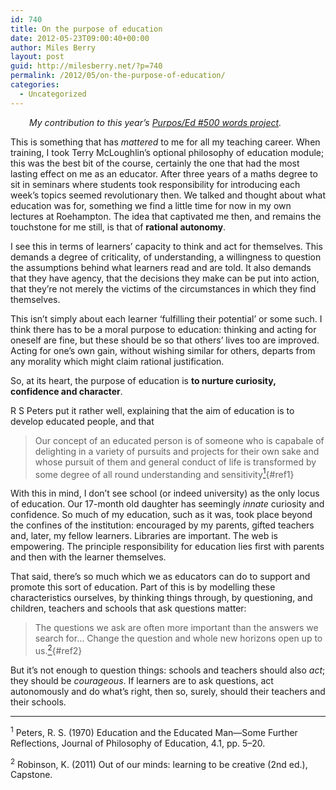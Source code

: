 ```yaml
---
id: 740
title: On the purpose of education
date: 2012-05-23T09:00:40+00:00
author: Miles Berry
layout: post
guid: http://milesberry.net/?p=740
permalink: /2012/05/on-the-purpose-of-education/
categories:
  - Uncategorized
---
```

<p style="padding-left: 30px;">
  <em>My contribution to this year&#8217;s <a href="http://purposed.org.uk/2012/04/500words-take-2/">Purpos/Ed #500 words project</a>.</em>
</p>

This is something that has _mattered_ to me for all my teaching career. When training, I took Terry McLoughlin&#8217;s optional philosophy of education module; this was the best bit of the course, certainly the one that had the most lasting effect on me as an educator. After three years of a maths degree to sit in seminars where students took responsibility for introducing each week&#8217;s topics seemed revolutionary then. We talked and thought about what education was for, something we find a little time for now in my own lectures at Roehampton. The idea that captivated me then, and remains the touchstone for me still, is that of **rational autonomy**.<!--more-->

I see this in terms of learners&#8217; capacity to think and act for themselves. This demands a degree of criticality, of understanding, a willingness to question the assumptions behind what learners read and are told. It also demands that they have agency, that the decisions they make can be put into action, that they&#8217;re not merely the victims of the circumstances in which they find themselves.

This isn&#8217;t simply about each learner &#8216;fulfilling their potential&#8217; or some such. I think there has to be a moral purpose to education: thinking and acting for oneself are fine, but these should be so that others&#8217; lives too are improved. Acting for one&#8217;s own gain, without wishing similar for others, departs from any morality which might claim rational justification.

So, at its heart, the purpose of education is **to nurture curiosity, confidence and character**.

R S Peters put it rather well, explaining that the aim of education is to develop educated people, and that

> Our concept of an educated person is of someone who is capabale of delighting in a variety of pursuits and projects for their own sake and whose pursuit of them and general conduct of life is transformed by some degree of all round understanding and sensitivity[<sup>1</sup>](#1){#ref1}

With this in mind, I don&#8217;t see school (or indeed university) as the only locus of education. Our 17-month old daughter has seemingly _innate_ curiosity and confidence. So much of my education, such as it was, took place beyond the confines of the institution: encouraged by my parents, gifted teachers and, later, my fellow learners. Libraries are important. The web is empowering. The principle responsibility for education lies first with parents and then with the learner themselves.

That said, there&#8217;s so much which we as educators can do to support and promote this sort of education. Part of this is by modelling these characteristics ourselves, by thinking things through, by questioning, and children, teachers and schools that ask questions matter:

> The questions we ask are often more important than the answers we search for… Change the question and whole new horizons open up to us.[<sup>2</sup>](#2){#ref2}

But it&#8217;s not enough to question things: schools and teachers should also _act_; they should be _courageous_. If learners are to ask questions, act autonomously and do what&#8217;s right, then so, surely, should their teachers and their schools.

* * *

<p id="1">
  <sup>1</sup> Peters, R. S. (1970) Education and the Educated Man—Some Further Reflections, Journal of Philosophy of Education, 4.1, pp. 5–20.
</p>

<p id="2">
  <sup>2</sup> Robinson, K. (2011) Out of our minds: learning to be creative (2nd ed.), Capstone.
</p>